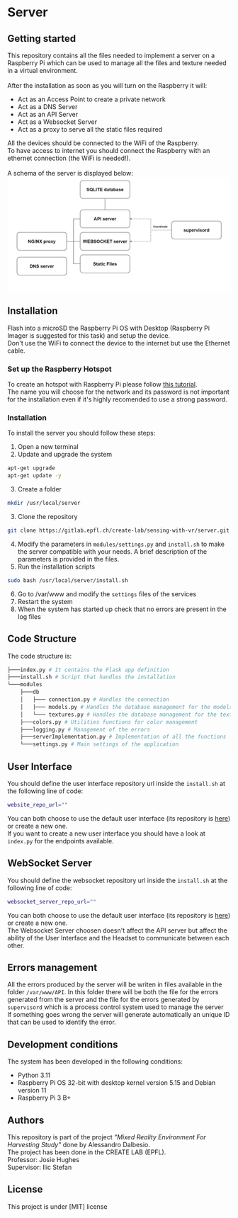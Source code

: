 # Server
## Getting started
This repository contains all the files needed to implement a server on a Raspberry Pi which can be used to manage all the files and texture needed in a virtual environment. <br><br>
After the installation as soon as you will turn on the Raspberry it will: 
- Act as an Access Point to create a private network
- Act as a DNS Server
- Act as an API Server
- Act as a Websocket Server
- Act as a proxy to serve all the static files required

All the devices should be connected to the WiFi of the Raspberry. <br>
To have access to internet you should connect the Raspberry with an ethernet connection (the WiFi is needed!). <br><br>
A schema of the server is displayed below: <br>
![Alt Text](readme/server-schema.png)

## Installation
Flash into a microSD the Raspberry Pi OS with Desktop (Raspberry Pi Imager is suggested for this task) and setup the device.<br>
Don't use the WiFi to connect the device to the internet but use the Ethernet cable.
### Set up the Raspberry Hotspot
To create an hotspot with Raspberry Pi please follow [this tutorial](https://www.tomshardware.com/how-to/raspberry-pi-access-point).<br>
The name you will choose for the network and its password is not important for the installation even if it's highly recomended to use a strong password.<br>

### Installation
To install the server you should follow these steps:
1. Open a new terminal
2. Update and upgrade the system
```bash
apt-get upgrade
apt-get update -y
```
3. Create a folder
```bash
mkdir /usr/local/server
```
3. Clone the repository
```bash
git clone https://gitlab.epfl.ch/create-lab/sensing-with-vr/server.git /usr/local/server
```
4. Modify the parameters in <code>modules/settings.py</code> and <code>install.sh</code> to make the server compatible with your needs. A brief description of the parameters is provided in the files.
5. Run the installation scripts
```bash
sudo bash /usr/local/server/install.sh
```
6. Go to /var/www and modify the <code>settings</code> files of the services
7. Restart the system
8. When the system has started up check that no errors are present in the log files

## Code Structure
The code structure is:
```bash
├───index.py # It contains the Flask app definition
├───install.sh # Script that handles the installation
└───modules
    ├───db    
    │   ├─── connection.py # Handles the connection
    │   ├─── models.py # Handles the database management for the models
    │   └─── textures.py # Handles the database management for the textures
    ├───colors.py # Utilities functions for color management
    ├───logging.py # Management of the errors
    ├───serverImplementation.py # Implementation of all the functions
    └───settings.py # Main settings of the application

```

## User Interface
You should define the user interface repository url inside the <code>install.sh</code> at the following line of code:
```bash
website_repo_url=""
```
You can both choose to use the default user interface (its repository is [here](https://gitlab.epfl.ch/create-lab/sensing-with-vr/user-interface)) or create a new one. <br>
If you want to create a new user interface you should have a look at <code>index.py</code> for the endpoints available.


## WebSocket Server
You should define the websocket repository url inside the <code>install.sh</code> at the following line of code:
```bash
websocket_server_repo_url=""
```
You can both choose to use the default user interface (its repository is [here](https://gitlab.epfl.ch/create-lab/sensing-with-vr/websocket-server)) or create a new one. <br>
The Websocket Server choosen doesn't affect the API server but affect the ability of the User Interface and the Headset to communicate between each other.

## Errors management
All the errors produced by the server will be writen in files available in the folder <code>/var/www/API</code>. In this folder there will be both the file for the errors generated from the server and the file for the errors generated by <code>supervisord</code> which is a process control system used to manage the server <br>
If something goes wrong the server will generate automatically an unique ID that can be used to identify the error.

## Development conditions
The system has been developed in the following conditions:
- Python 3.11
- Raspberry Pi OS 32-bit with desktop kernel version 5.15 and Debian version 11
- Raspberry Pi 3 B+


## Authors
This repository is part of the project *"Mixed Reality Environment For Harvesting Study"* done by Alessandro Dalbesio.<br>
The project has been done in the CREATE LAB (EPFL).<br>
Professor: Josie Hughes<br>
Supervisor: Ilic Stefan<br>

## License
This project is under [MIT] license
